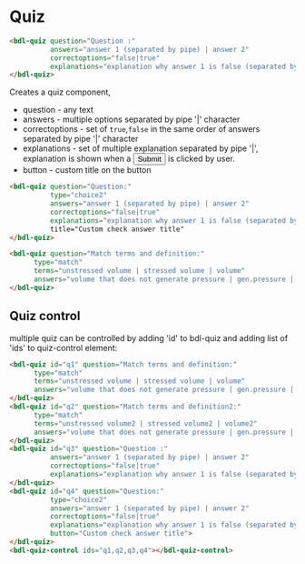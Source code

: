 # Quiz
```html
<bdl-quiz question="Question :" 
          answers="answer 1 (separated by pipe) | answer 2"
          correctoptions="false|true"
          explanations="explanation why answer 1 is false (separated by pipe)|explanation why answer 2 is true">
</bdl-quiz>
```
Creates a quiz component, 
  * question - any text
  * answers - multiple options separated by pipe '|' character
  * correctoptions - set of `true`,`false` in the same order of answers separated by pipe '|' character
  * explanations - set of multiple explanation separated by pipe '|', explanation is shown when a <button>Submit</button> is clicked by user.
  * button - custom title on the button
   
<bdl-quiz question="Question :" 
          answers="answer 1 (separated by pipe) | answer 2"
          correctoptions="false|true"
          explanations="explanation why answer 1 is false (separated by pipe)|explanation why answer 2 is true">
</bdl-quiz>

```html
<bdl-quiz question="Question:" 
          type="choice2"
          answers="answer 1 (separated by pipe) | answer 2"
          correctoptions="false|true"
          explanations="explanation why answer 1 is false (separated by pipe)|explanation why answer 2 is true">
          title="Custom check answer title"
</bdl-quiz>
```
<bdl-quiz question="Question:" 
          type="choice2"
          answers="answer 1 (separated by pipe) | answer 2"
          correctoptions="false|true"
          explanations="explanation why answer 1 is false (separated by pipe)|explanation why answer 2 is true"
          button="Custom check answer title">
</bdl-quiz>

```html
<bdl-quiz question="Match terms and definition:"
	  type="match"
	  terms="unstressed volume | stressed volume | volume"
	  answers="volume that does not generate pressure | gen.pressure | sum of unstressed and stressed volume and all blood in circulation system, with long description and markup <i>l</i> <b>bold</b>">
</bdl-quiz>
```

<bdl-quiz question="Match terms and definition:"
	  type="match"
	  terms="unstressed volume | stressed volume | volume"
	  answers="volume that does not generate pressure | gen.pressure | sum of unstressed and stressed volume and all blood in circulation system, with long description and markup <i>l</i> <b>bold</b>">
</bdl-quiz>

## Quiz control
multiple quiz can be controlled by adding 'id' to bdl-quiz and adding list of 'ids' to quiz-control element:
```html
<bdl-quiz id="q1" question="Match terms and definition:"
	  type="match"
	  terms="unstressed volume | stressed volume | volume"
	  answers="volume that does not generate pressure | gen.pressure | sum of unstressed and stressed volume and all blood in circulation system, with long description and markup <i>l</i> <b>bold</b>">
</bdl-quiz>
<bdl-quiz id="q2" question="Match terms and definition2:"
	  type="match"
	  terms="unstressed volume2 | stressed volume2 | volume2"
	  answers="volume that does not generate pressure | gen.pressure | sum of unstressed and stressed volume and all blood in circulation system, with long description and markup <i>l</i> <b>bold</b>">
</bdl-quiz>
<bdl-quiz id="q3" question="Question :" 
          answers="answer 1 (separated by pipe) | answer 2"
          correctoptions="false|true"
          explanations="explanation why answer 1 is false (separated by pipe)|explanation why answer 2 is true">
</bdl-quiz>
<bdl-quiz id="q4" question="Question:" 
          type="choice2"
          answers="answer 1 (separated by pipe) | answer 2"
          correctoptions="false|true"
          explanations="explanation why answer 1 is false (separated by pipe)|explanation why answer 2 is true"
          button="Custom check answer title">
</bdl-quiz>
<bdl-quiz-control ids="q1,q2,q3,q4"></bdl-quiz-control>
```
<bdl-quiz id="q1" question="Match terms and definition:"
	  type="match"
	  terms="unstressed volume | stressed volume | volume"
	  answers="volume that does not generate pressure | gen.pressure | sum of unstressed and stressed volume and all blood in circulation system, with long description and markup <i>l</i> <b>bold</b>">
</bdl-quiz>
<bdl-quiz id="q2" question="Match terms and definition2:"
	  type="match"
	  terms="unstressed volume2 | stressed volume2 | volume2"
	  answers="volume that does not generate pressure | gen.pressure | sum of unstressed and stressed volume and all blood in circulation system, with long description and markup <i>l</i> <b>bold</b>">
</bdl-quiz>
<bdl-quiz id="q3" question="Question :" 
          answers="answer 1 (separated by pipe) | answer 2"
          correctoptions="false|true"
          explanations="explanation why answer 1 is false (separated by pipe)|explanation why answer 2 is true">
</bdl-quiz>
<bdl-quiz id="q4" question="Question:" 
          type="choice2"
          answers="answer 1 (separated by pipe) | answer 2"
          correctoptions="false|true"
          explanations="explanation why answer 1 is false (separated by pipe)|explanation why answer 2 is true"
          button="Custom check answer title">
</bdl-quiz>

<bdl-quiz-control ids="q4,q2,q3,q1"></bdl-quiz-control>